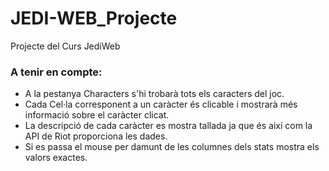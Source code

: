 # JEDI-WEB_Projecte
Projecte del Curs JediWeb

### A tenir en compte:
- A la pestanya Characters s'hi trobarà tots els caracters del joc.
- Cada Cel·la corresponent a un caràcter és clicable i mostrarà més informació sobre el caràcter clicat.
- La descripció de cada caràcter es mostra tallada ja que és així com la API de Riot proporciona les dades.
- Si es passa el mouse per damunt de les columnes dels stats mostra els valors exactes.
